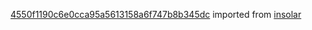 [4550f1190c6e0cca95a5613158a6f747b8b345dc](https://github.com/insolar/insolar/commit/4550f1190c6e0cca95a5613158a6f747b8b345dc) imported from [insolar](https://github.com/insolar/insolar)
